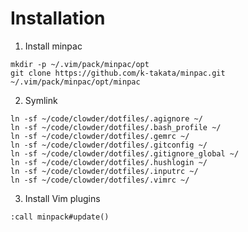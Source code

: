 # Installation

1. Install minpac
  ```
  mkdir -p ~/.vim/pack/minpac/opt
  git clone https://github.com/k-takata/minpac.git ~/.vim/pack/minpac/opt/minpac
  ```

2. Symlink
  ```
  ln -sf ~/code/clowder/dotfiles/.agignore ~/
  ln -sf ~/code/clowder/dotfiles/.bash_profile ~/
  ln -sf ~/code/clowder/dotfiles/.gemrc ~/
  ln -sf ~/code/clowder/dotfiles/.gitconfig ~/
  ln -sf ~/code/clowder/dotfiles/.gitignore_global ~/
  ln -sf ~/code/clowder/dotfiles/.hushlogin ~/
  ln -sf ~/code/clowder/dotfiles/.inputrc ~/
  ln -sf ~/code/clowder/dotfiles/.vimrc ~/
  ```

3. Install Vim plugins
  ```
  :call minpack#update()
  ```
